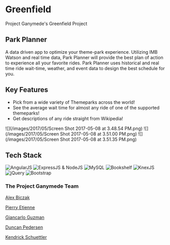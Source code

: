 # Greenfield
Project Ganymede's Greenfield Project

## Park Planner
A data driven app to optimize your theme-park experience. Utilizing IMB Watson and real time data, Park Planner will provide the best plan of action to experience all your favorite rides. Park Planner uses historical and real time ride wait-time, weather, and event data to design the best schedule for you.

## Key Features
- Pick from a wide variety of Themeparks across the world!
- See the average wait time for almost any ride of one of the supported themeparks!
- Get descriptions of any ride straight from Wikipedia!

![](/images/2017/05/Screen Shot 2017-05-08 at 3.48.54 PM.png)
![](/images/2017/05/Screen Shot 2017-05-08 at 3.51.00 PM.png)
![](/images/2017/05/Screen Shot 2017-05-08 at 3.51.35 PM.png)

## Tech Stack

![AngularJS](/images/2017/05/angularjs.png)
![ExpressJS & NodeJS](/images/2017/05/express-js.jpg)
![MySQL](/images/2017/05/serveimage.png)
![Bookshelf](/images/2017/05/4448260.png)
![KnexJS](/images/2017/05/knex.png)
![jQuery](/images/2017/05/687474703a2f2f707265636973696f6e2d736f6674776172652e636f6d2f77702d636f6e74656e742f75706c6f6164732f323031342f30342f6a5175726572792e676966.gif)
![Bootstrap](/images/2017/05/bootstrap-logo.png)

### The Project Ganymede Team
[Alex Biczak](https://github.com/biczak)

[Pierry Etienne](https://github.com/petienne1)

[Giancarlo Guzman](https://github.com/GianGuzmanOki)

[Duncan Pedersen](https://github.com/dppedersen)

[Kendrick Schuettler](https://github.com/KESchuettler)
